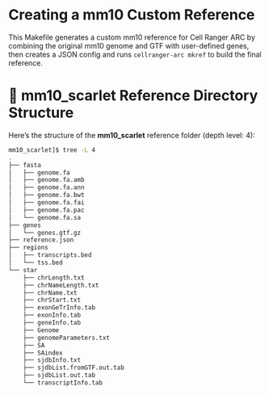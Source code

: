 # Creating a mm10 Custom Reference

This Makefile generates a custom mm10 reference for Cell Ranger ARC by combining the original mm10 genome and GTF with user-defined genes, then creates a JSON config and runs `cellranger-arc mkref` to build the final reference.


# 📁 mm10_scarlet Reference Directory Structure

Here’s the structure of the **mm10_scarlet** reference folder (depth level: 4):

```bash
mm10_scarlet]$ tree -L 4
.
├── fasta
│   ├── genome.fa
│   ├── genome.fa.amb
│   ├── genome.fa.ann
│   ├── genome.fa.bwt
│   ├── genome.fa.fai
│   ├── genome.fa.pac
│   └── genome.fa.sa
├── genes
│   └── genes.gtf.gz
├── reference.json
├── regions
│   ├── transcripts.bed
│   └── tss.bed
└── star
    ├── chrLength.txt
    ├── chrNameLength.txt
    ├── chrName.txt
    ├── chrStart.txt
    ├── exonGeTrInfo.tab
    ├── exonInfo.tab
    ├── geneInfo.tab
    ├── Genome
    ├── genomeParameters.txt
    ├── SA
    ├── SAindex
    ├── sjdbInfo.txt
    ├── sjdbList.fromGTF.out.tab
    ├── sjdbList.out.tab
    └── transcriptInfo.tab

